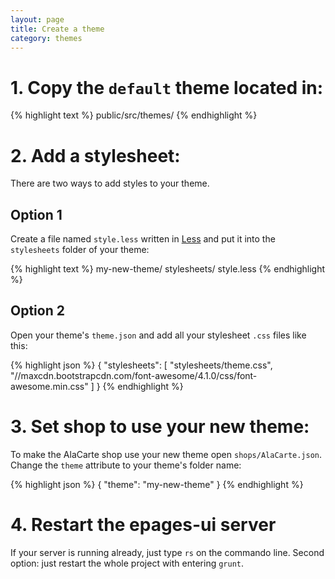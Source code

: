 ```yaml
---
layout: page
title: Create a theme
category: themes
---
```


# 1. Copy the `default` theme located in:

{% highlight text %}
public/src/themes/
{% endhighlight %}

# 2. Add a stylesheet:

There are two ways to add styles to your theme.

## Option 1

Create a file named `style.less` written in [Less][1] and put it into the `stylesheets` folder of your theme:

{% highlight text %}
my-new-theme/
  stylesheets/
    style.less
{% endhighlight %}

## Option 2

Open your theme's `theme.json` and add all your stylesheet `.css` files like this:

{% highlight json %}
{
  "stylesheets": [
    "stylesheets/theme.css",
    "//maxcdn.bootstrapcdn.com/font-awesome/4.1.0/css/font-awesome.min.css"
  ]
}
{% endhighlight %}

# 3. Set shop to use your new theme:

To make the AlaCarte shop use your new theme open `shops/AlaCarte.json`. Change the `theme` attribute to your theme's folder name:

{% highlight json %}
{
  "theme": "my-new-theme"
}
{% endhighlight %}

# 4. Restart the epages-ui server

If your server is running already, just type `rs` on the commando line. Second option: just restart the whole project with entering `grunt`.

[1]: http://lesscss.org/ "Less CSS"
